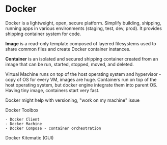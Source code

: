 # Docker
Docker is a lightweight, open, secure platform. Simplify building, shipping, running apps in various environments (staging, test, dev, prod). It provides shipping container system for code. 

__Image__ is a read-only template composed of layered filesystems used to share common files and create Docker container instances.

__Container__ is an isolated and secured shipping container created from an image that can be run, started, stopped, moved, and deleted.


Virtual Machine runs on top of the host operating system  and hypervisor - copy of OS for every VM, images are huge.  Containers run on top of the host operating system, but docker engine integrate them into parent OS. Having tiny image, containers start very fast.

Docker might help with versioning, "work on my machine" issue

Docker Toolbox

	- Docker Client
	- Docker Machine
	- Docker Compose - container orchestration
Docker Kitematic (GUI)